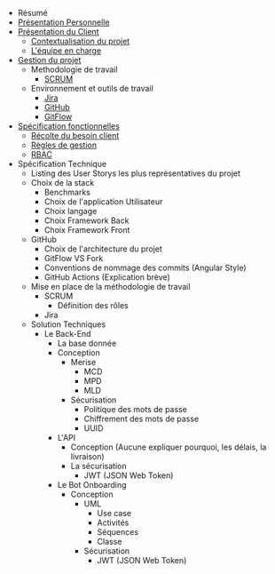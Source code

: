 - Résumé
- <a href='./self-pres.md'>Présentation Personnelle</a>
- <a href='./project-pres.md'>Présentation du Client</a>
  - <a href='./project-pres.md#context'>Contextualisation du projet</a>
  - <a href='./project-pres.md#team'>L'équipe en charge</a>
- <a href='./project-management.md'>Gestion du projet</a>
  - Methodologie de travail
    - <a href='./project-management.md#scrum'>SCRUM</a>
  - Environnement et outils de travail
    - <a href='./project-management.md#jira'>Jira</a>
    - <a href='./project-management.md#github'>GitHub</a>
    - <a href='./project-management.md#gitflow'>GitFlow</a>
- <a href='./func-spec.md'>Spécification fonctionnelles</a>
  - <a href='./func-spec.md#client'>Récolte du besoin client</a>
  - <a href='./func-spec.md#gestion-rules'>Règles de gestion</a>
  - <a href='./func-spec.md#rbac'>RBAC</a>
- Spécification Technique
  - Listing des User Storys les plus représentatives du projet
  - Choix de la stack
    - Benchmarks
    - Choix de l'application Utilisateur
    - Choix langage
    - Choix Framework Back
    - Choix Framework Front
  - GitHub
    - Choix de l'architecture du projet
    - GitFlow VS Fork
    - Conventions de nommage des commits (Angular Style)
    - GitHub Actions (Explication brève)
  - Mise en place de la méthodologie de travail
    - SCRUM
      - Définition des rôles
    - Jira
  - Solution Techniques
    - Le Back-End
      - La base donnée
      - Conception
        - Merise
          - MCD
          - MPD
          - MLD
        - Sécurisation
          - Politique des mots de passe
          - Chiffrement des mots de passe
          - UUID
      - L'API
        - Conception (Aucune expliquer pourquoi, les délais, la livraison)
        - La sécurisation
          - JWT (JSON Web Token)
      - Le Bot Onboarding
        - Conception
          - UML
            - Use case
            - Activités
            - Séquences
            - Classe
          - Sécurisation
            - JWT (JSON Web Token)